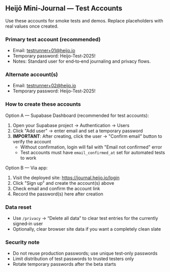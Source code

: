 ## Heijō Mini‑Journal — Test Accounts

Use these accounts for smoke tests and demos. Replace placeholders with real values once created.

### Primary test account (recommended)
- Email: testrunner+01@heijo.io
- Temporary password: Heijo-Test-2025!
- Notes: Standard user for end‑to‑end journaling and privacy flows.

### Alternate account(s)
- Email: testrunner+02@heijo.io
- Temporary password: Heijo-Test-2025!

### How to create these accounts
Option A — Supabase Dashboard (recommended for test accounts):
1. Open your Supabase project → Authentication → Users
2. Click "Add user" → enter email and set a temporary password
3. **IMPORTANT**: After creating, click the user → "Confirm email" button to verify the account
   - Without confirmation, login will fail with "Email not confirmed" error
   - Test accounts must have `email_confirmed_at` set for automated tests to work

Option B — Via app:
1. Visit the deployed site: https://journal.heijo.io/login
2. Click "Sign up" and create the account(s) above
3. Check email and confirm the account link
4. Record the password(s) here after creation

### Data reset
- Use `/privacy` → “Delete all data” to clear test entries for the currently signed‑in user
- Optionally, clear browser site data if you want a completely clean slate

### Security note
- Do not reuse production passwords; use unique test‑only passwords
- Limit distribution of test passwords to trusted testers only
- Rotate temporary passwords after the beta starts


